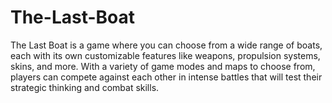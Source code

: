 # The-Last-Boat
The Last Boat is a game where you can choose from a wide range of boats, each with its own customizable features like weapons, propulsion systems, skins, and more. With a variety of game modes and maps to choose from, players can compete against each other in intense battles that will test their strategic thinking and combat skills.
